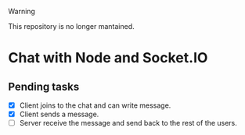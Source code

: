 > [!WARNING]  
> This repository is no longer mantained.

# Chat with Node and Socket.IO

## Pending tasks

- [x] Client joins to the chat and can write message.
- [x] Client sends a message.
- [ ] Server receive the message and send back to the rest of the users.
